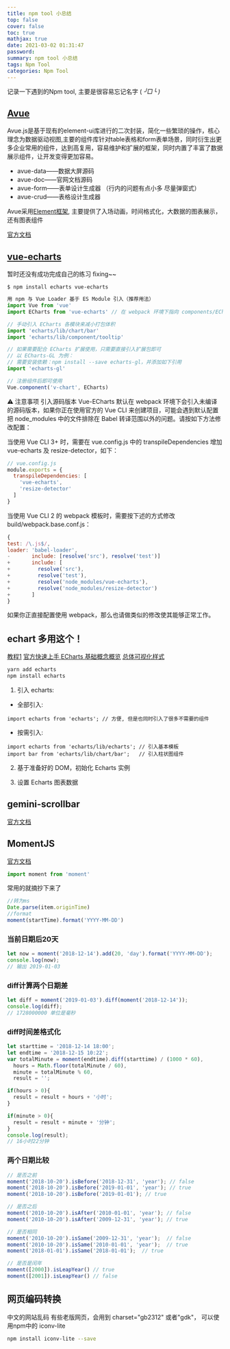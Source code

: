 ```yaml
---
title: npm tool 小总结
top: false
cover: false
toc: true
mathjax: true
date: 2021-03-02 01:31:47
password:
summary: npm tool 小总结
tags: Npm Tool
categories: Npm Tool
---
```


记录一下遇到的Npm tool, 主要是很容易忘记名字 ( _╯□╰ )_

## [Avue](https://avuejs.com/)

Avue.js是基于现有的element-ui库进行的二次封装，简化一些繁琐的操作，核心理念为数据驱动视图,主要的组件库针对table表格和form表单场景，同时衍生出更多企业常用的组件，达到高复用，容易维护和扩展的框架，同时内置了丰富了数据展示组件，让开发变得更加容易。

- avue-data——数据大屏源码
- avue-doc——官网文档源码
- avue-form——表单设计生成器 （行内的问题有点小多 尽量弹窗式）
- avue-crud——表格设计生成器

Avue采用[Element框架](https://element.eleme.cn/#/zh-CN/), 主要提供了入场动画，时间格式化，大数据的图表展示，还有图表组件

[官方文档](https://avuejs.com/doc/installation)

## [vue-echarts](https://ecomfe.github.io/vue-echarts/)

暂时还没有成功完成自己的练习 fixing~~

```
$ npm install echarts vue-echarts
```
```js
用 npm 与 Vue Loader 基于 ES Module 引入（推荐用法）
import Vue from 'vue'
import ECharts from 'vue-echarts' // 在 webpack 环境下指向 components/ECharts.vue

// 手动引入 ECharts 各模块来减小打包体积
import 'echarts/lib/chart/bar'
import 'echarts/lib/component/tooltip'

// 如果需要配合 ECharts 扩展使用，只需要直接引入扩展包即可
// 以 ECharts-GL 为例：
// 需要安装依赖：npm install --save echarts-gl，并添加如下引用
import 'echarts-gl'

// 注册组件后即可使用
Vue.component('v-chart', ECharts)
```
⚠️ 注意事项
引入源码版本
Vue-ECharts 默认在 webpack 环境下会引入未编译的源码版本，如果你正在使用官方的 Vue CLI 来创建项目，可能会遇到默认配置把 node_modules 中的文件排除在 Babel 转译范围以外的问题。请按如下方法修改配置：

当使用 Vue CLI 3+ 时，需要在 vue.config.js 中的 transpileDependencies 增加 vue-echarts 及 resize-detector，如下：
```js
// vue.config.js
module.exports = {
  transpileDependencies: [
    'vue-echarts',
    'resize-detector'
  ]
}
```
当使用 Vue CLI 2 的 webpack 模板时，需要按下述的方式修改 build/webpack.base.conf.js：
```js
{
test: /\.js$/,
loader: 'babel-loader',
-       include: [resolve('src'), resolve('test')]
+       include: [
+         resolve('src'),
+         resolve('test'),
+         resolve('node_modules/vue-echarts'),
+         resolve('node_modules/resize-detector')
+       ]
}
```
如果你正直接配置使用 webpack，那么也请做类似的修改使其能够正常工作。
## echart 多用这个！

[教程1](https://panjiachen.github.io/vue-element-admin-site/zh/guide/advanced/chart.html#demo) [官方快速上手 ](https://echarts.apache.org/zh/tutorial.html#5%20%E5%88%86%E9%92%9F%E4%B8%8A%E6%89%8B%20ECharts)  [ECharts 基础概念概览](https://echarts.apache.org/zh/tutorial.html#ECharts%20%E5%9F%BA%E7%A1%80%E6%A6%82%E5%BF%B5%E6%A6%82%E8%A7%88)    [总体可视化样式](https://echarts.apache.org/examples/zh/index.html)

```sh
yarn add echarts
npm install echarts
```

1. 引入 echarts:

- 全部引入:

```
import echarts from 'echarts'; // 方便, 但是也同时引入了很多不需要的组件
```

- 按需引入:

```
import echarts from 'echarts/lib/echarts'; // 引入基本模板
import bar from 'echarts/lib/chart/bar';   // 引入柱状图组件
```

2. 基于准备好的 DOM，初始化 Echarts 实例

3. 设置 Echarts 图表数据

## gemini-scrollbar

[官方文档](https://noeldelgado.github.io/gemini-scrollbar/)

## MomentJS

[官方文档](https://momentjs.com/)

```js
import moment from 'moment'
```
常用的就摘抄下来了

```js
//转为ms 
Date.parse(item.originTime)
//format
moment(startTime).format('YYYY-MM-DD')
```

### 当前日期后20天

```javascript
let now = moment('2018-12-14').add(20, 'day').format('YYYY-MM-DD');
console.log(now);
// 输出 2019-01-03
```

### diff计算两个日期差

```javascript
let diff = moment('2019-01-03').diff(moment('2018-12-14'));
console.log(diff);
// 1728000000 单位是毫秒
```

### diff时间差格式化

```javascript
let starttime = '2018-12-14 18:00';
let endtime = '2018-12-15 10:22';
var totalMinute = moment(endtime).diff(starttime) / (1000 * 60),
  hours = Math.floor(totalMinute / 60),
  minute = totalMinute % 60,
  result = '';

if(hours > 0){
  result = result + hours + '小时';
}

if(minute > 0){
  result = result + minute + '分钟';
}
console.log(result);
// 16小时22分钟
```

### 两个日期比较

```javascript
// 是否之前
moment('2018-10-20').isBefore('2018-12-31', 'year'); // false
moment('2018-10-20').isBefore('2019-01-01', 'year'); // true
moment('2018-10-20').isBefore('2019-01-01'); // true

// 是否之后
moment('2010-10-20').isAfter('2010-01-01', 'year'); // false
moment('2010-10-20').isAfter('2009-12-31', 'year'); // true

// 是否相同
moment('2010-10-20').isSame('2009-12-31', 'year');  // false
moment('2010-10-20').isSame('2010-01-01', 'year');  // true
moment('2018-01-01').isSame('2018-01-01');  // true

// 是否是闰年
moment([2000]).isLeapYear() // true
moment([2001]).isLeapYear() // false
```

## 网页编码转换
中文的网站乱码
有些老版网页，会用到 charset="gb2312" 或者"gdk"， 可以使用npm中的 iconv-lite
```sh
npm install iconv-lite --save
```
